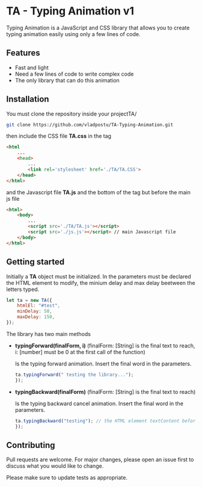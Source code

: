 

# TA - Typing Animation v1

Typing Animation is a JavaScript and CSS library that allows you to create typing animation easily using only a few lines of code.

## Features

- Fast and light
- Need a few lines of code to write complex code
- The only library that can do this animation

## Installation 

You must clone the repository inside your projectTA/

```bash
git clone https://github.com/vladpostu/TA-Typing-Animation.git 
```
then include the CSS file **TA.css** in the <head> tag

```html
<html
    ...
    <head>
        ... 
        <link rel='stylesheet' href='./TA/TA.CSS'>
    </head>
</html>
```
and the Javascript file **TA.js** and the bottom of the <body> tag but before the main js file

```html
<html>
    <body>
        ...
        <script src='./TA/TA.js'></script>
        <script src='./js.js'></script> // main Javascript file
    </body>
</html>
```

## Getting started

Initially a **TA** object must be initialized. In the parameters must be declared the HTML element to modify, the minium delay and max delay beetween the letters typed.

```js
let ta = new TA({
    htmlEl: "#test",
    minDelay: 50,
    maxDelay: 150,
});
```

The library has two main methods

- **typingForward(finalForm, i)** (finalForm: [String] is the final text to reach, i: [number] must be 0 at the first call of the function)

    Is the typing forward animation. Insert the final word in the parameters.

    ```js
    ta.typingForward(" testing the library...");
    });
    ```

- **typingBackward(finalForm)** (finalForm: [String] is the final text to reach)

    Is the typing backward cancel animation. Insert the final word in the parameters.

    ```js
    ta.typingBackward("testing"); // the HTML element textContent before the function was "testing the library..."
    });
    ```

## Contributing
Pull requests are welcome. For major changes, please open an issue first to discuss what you would like to change.

Please make sure to update tests as appropriate.